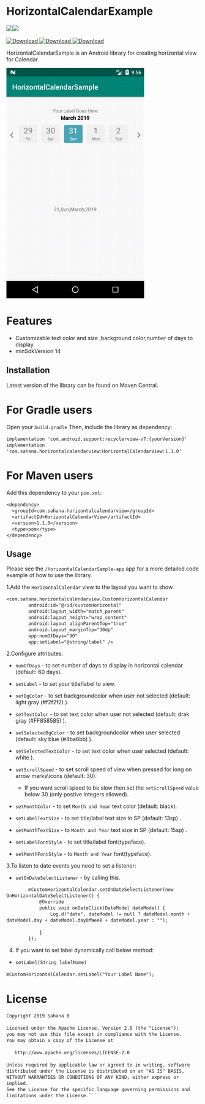 # HorizontalCalendarExample
<a href='https://bintray.com/sahanab/HorizontalCalendarView/HorizontalCalendarView?source=watch' alt='Get automatic notifications about new "HorizontalCalendarView" versions'><img src='https://www.bintray.com/docs/images/bintray_badge_color.png'></a><a href='https://bintray.com/sahanab/HorizontalCalendarView/HorizontalCalendarView?source=watch' alt='Get automatic notifications about new "HorizontalCalendarView" versions'><img src='https://www.bintray.com/docs/images/bintray_badge_color.png'></a>

[ ![Download](https://api.bintray.com/packages/sahanab/HorizontalCalendarView/HorizontalCalendarView/images/download.svg) ](https://bintray.com/sahanab/HorizontalCalendarView/HorizontalCalendarView/_latestVersion)   [ ![Download](https://api.bintray.com/packages/sahanab/HorizontalCalendarView/HorizontalCalendarView/images/download.svg?version=1.0.2) ](https://bintray.com/sahanab/HorizontalCalendarView/HorizontalCalendarView/1.0.2/link)
[ ![Download](https://api.bintray.com/packages/sahanab/HorizontalCalendarView/HorizontalCalendarView/images/download.svg?version=1.0.1) ](https://bintray.com/sahanab/HorizontalCalendarView/HorizontalCalendarView/1.0.1/link)

HorizontalCalendarSample is an Android library for creating horizontal view for Calendar

![](screenshots/cs1.gif)
# Features
- Customizable text color and size ,background color,number of days to display.
- minSdkVersion 14

## Installation

Latest version of the library can be found on Maven Central.

# For Gradle users
Open your ```build.gradle``` Then, include the library as dependency:

```    
implementation 'com.android.support:recyclerview-v7:{yourVersion}'
implementation 'com.sahana.horizontalcalendarview:HorizontalCalendarView:1.1.0'
```

# For Maven users
Add this dependency to your ```pom.xml```:
```
<dependency>
  <groupId>com.sahana.horizontalcalendarview</groupId>
  <artifactId>HorizontalCalendarView</artifactId>
  <version>1.1.0</version>
  <type>pom</type>
</dependency>
```
## Usage

Please see the ```/HorizontalCalendarSample-app``` app for a more detailed code example of how to use the library.

1.Add the ```HorizontalCalendar``` view to the layout you want to show.
```
<com.sahana.horizontalcalendarview.CustomHorizontalCalendar
        android:id="@+id/customHorizontal"
        android:layout_width="match_parent"
        android:layout_height="wrap_content"
        android:layout_alignParentTop="true"
        android:layout_marginTop="30dp"
        app:numOfDays="90"
        app:setLabel="@string/label" />
 ```      
2.Configure attributes.
- ```numOfDays``` - to set number of days to display in horizontal calendar (default: 60 days).

- ```setLabel``` - to set your title/label to view.

- ```setBgColor``` - to set backgroundcolor when user not selected  (default: light gray (#f2f2f2) ).

- ```setTextColor``` - to set text color when user not selected (default: drak gray (#FF858585) ).

- ```setSelectedBgColor``` - to set backgroundcolor when user selected (default: sky blue (#4ba6bb) ).

- ```setSelectedTextColor``` - to set text color when user selected (default: white ).

- ```setScrollSpeed``` - to set scroll speed of view when pressed for long on arrow marks\icons (default: 30).
     - If you want scroll speed to be slow then set the ```setScrollSpeed``` value below 30 (only postive Integers allowed).
     
- ```setMonthColor``` - to set ```Month and Year``` text color (default: black).

- ```setLabelTextSize``` - to set title/label text size in SP (default: 13sp) .

- ```setMonthTextSize``` - to ```Month and Year``` text size in SP (default: 15sp) .

- ```setLabelFontStyle``` - to set title/label font(typeface).

- ```setMonthFontStyle``` - to ```Month and Year``` font(typeface).

3.To listen to date events you need to set a listener:
- ```setOnDateSelectListener``` - by calling this.
```
        mCustomHorizontalCalendar.setOnDateSelectListener(new OnHorizontalDateSelectListener() {
            @Override
            public void onDateClick(DateModel dateModel) {
                Log.d("date", dateModel != null ? dateModel.month + dateModel.day + dateModel.dayOfWeek + dateModel.year : "");

            }
        });
```

4. If you want to set label dynamically  call below method:
- ```setLabel(String labelName)```

 ```mCustomHorizontalCalendar.setLabel("Your Label Name");```
 
 
# License

``` 
Copyright 2019 Sahana B

Licensed under the Apache License, Version 2.0 (the "License");
you may not use this file except in compliance with the License.
You may obtain a copy of the License at

   http://www.apache.org/licenses/LICENSE-2.0

Unless required by applicable law or agreed to in writing, software
distributed under the License is distributed on an "AS IS" BASIS,
WITHOUT WARRANTIES OR CONDITIONS OF ANY KIND, either express or implied.
See the License for the specific language governing permissions and
limitations under the License.```
